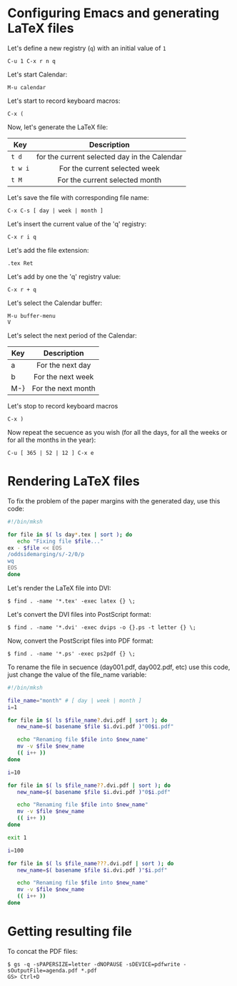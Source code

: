 # Configuring Emacs and generating LaTeX files

Let's define a new registry (`q`) with an initial value of `1`

```
C-u 1 C-x r n q
```

Let's start Calendar:

```
M-u calendar
```

Let's start to record keyboard macros:

```
C-x (
```

Now, let's generate the LaTeX file:

| Key     | Description                                  |
|---------|:--------------------------------------------:|
| `t d`   | for the current selected day in the Calendar |
| `t w i` | For the current selected week                |
| `t M`   | For the current selected month               |

Let's save the file with corresponding file name:

```
C-x C-s [ day | week | month ]
```

Let's insert the current value of the 'q' registry:

```
C-x r i q
```

Let's add the file extension:

```
.tex Ret
```

Let's add by one the 'q' registry value:

```
C-x r + q
```

Let's select the Calendar buffer:

```
M-u buffer-menu
V
```

Let's select the next period of the Calendar:

| Key | Description        |
|-----|:------------------:|
| a   | For the next day   |
| b   | For the next week  |
| M-} | For the next month |
 
 Let's stop to record keyboard macros
 
 ```
 C-x )
 ```
 
 Now repeat the secuence as you wish (for all the days, for all the weeks or for all the months in the year):
 
 ```
 C-u [ 365 | 52 | 12 ] C-x e
 ```
 
 # Rendering LaTeX files
 
 To fix the problem of the paper margins with the generated day, use this code:
 
 ```sh
 #!/bin/mksh
 
 for file in $( ls day*.tex | sort ); do
	echo "Fixing file $file..."
 ex - $file << EOS
 /oddsidemarging/s/-2/0/p
 wq
 EOS
 done
 ```
 
 Let's render the LaTeX file into DVI:
 
 ```
 $ find . -name '*.tex' -exec latex {} \;
 ```
 
 Let's convert the DVI files into PostScript format:
 
 ```
 $ find . -name '*.dvi' -exec dvips -o {}.ps -t letter {} \;
 ```
 
 Now, convert the PostScript files into PDF format:
 
 ```
 $ find . -name '*.ps' -exec ps2pdf {} \;
 ```
  
 To rename the file in secuence (day001.pdf, day002.pdf, etc) use this code, just change the value of the file_name variable:
 
 ```sh
 #!/bin/mksh

file_name="month" # [ day | week | month ]
i=1

for file in $( ls $file_name?.dvi.pdf | sort ); do
	new_name=$( basename $file $i.dvi.pdf )"00$i.pdf"

	echo "Renaming file $file into $new_name"
	mv -v $file $new_name
	(( i++ ))
done

i=10

for file in $( ls $file_name??.dvi.pdf | sort ); do
	new_name=$( basename $file $i.dvi.pdf )"0$i.pdf"

	echo "Renaming file $file into $new_name"
	mv -v $file $new_name
	(( i++ ))
done

exit 1

i=100

for file in $( ls $file_name???.dvi.pdf | sort ); do
	new_name=$( basename $file $i.dvi.pdf )"$i.pdf"

	echo "Renaming file $file into $new_name"
	mv -v $file $new_name
	(( i++ ))
done
```
# Getting resulting file

To concat the PDF files:

```
$ gs -q -sPAPERSIZE=letter -dNOPAUSE -sDEVICE=pdfwrite -sOutputFile=agenda.pdf *.pdf
GS> Ctrl+D
 ```
